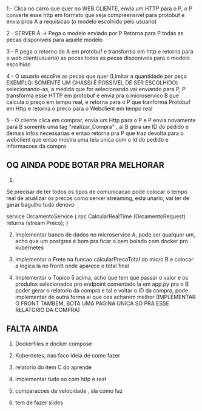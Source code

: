 ### 

1 - Clica no carro que quer no WEB CLIENTE, envia um HTTP para o P, o P converte esse http em formato que seja compreensivel para protobuf e envia proa A a requisicao (o modelo escolhido pelo usuario) 

2 - SERVER A -> Pega o modelo enviado por P Retorna para P todas as pecas disponiveis para aquele modelo 

3 - P pega o retorno de A em protobuf e transforma em http e retorna para o web client(usuario) as pecas todas as pecas disponiveis para o modelo escolhido

4 - O usuario escolhe as pecas que quer (Limitar a quantidade por peça EXEMPLO: SOMENTE UM CHASSI É POSSIVEL DE SER ESCOLHIDO) selecionando-as, a medida que for selecionando vai enviando para P, P transforma esse HTTP em protobuf e envia pra o microservico B que calcula o preço em tempo real, e retorna para o P que tranforma Protobuf em Http e retorna o preco para o Webclient em tempo real

5 - O cliente clica em comprar, envia um Http para o P e P envia novamente para B somente uma tag "realizar_Compra" , ai B gera um ID do pedido e demais infos necessarias e entao retorna pra P que traz devolta para o webclient que entao mostra uma tela unica com o Id do pedido e informacoes da compra



## OQ AINDA PODE BOTAR PRA MELHORAR


1)
Se precisar de ter todos os tipos de comunicacao pode colocar o tempo real de atualizar os precos como server streaming, esta unario, vai ter de gerar  bagulho tudo denovo

service OrcamentoService {
    rpc CalcularRealTime (OrcamentoRequest) returns (stream Preco);
}

2) Implementar banco de dados no microservice A, pode ser qualquer um, acho que um postgres é bom pra ficar o bem bolado com docker pro kubernetes

3) Implementar o Frete na funcao calcularPrecoTotal do micro B e colocar a logica la no frontt onde aparece o total final

4) Implementar o Topico 5 acima, acho que tem que passar o valor e os produtos selecionados pro endpoint comentado la em app.py pra o B poder gerar o relatorio da compra e tal e voltar o ID da compra, pode implementar de outra forma ai que ces acharem melhor (IMPLEMENTAR O FRONT TAMBEM, BOTA UMA PAGINA UNICA SO PRA ESSE RELATORIO DA COMPRA)

## FALTA AINDA

1) Dockerfiles e docker compose

2) Kubernetes, nao faco ideia de como fazer

3) relatorio do item C do aprende

4) implementar tudo so com http e rest

5) comparacoes de velocidade , sla como faz

6) tem de fazer slides
